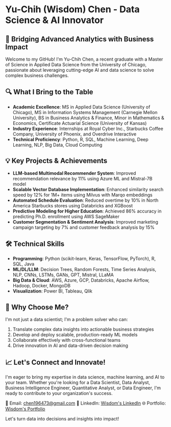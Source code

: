 # Yu-Chih (Wisdom) Chen - Data Science & AI Innovator

## 🚀 Bridging Advanced Analytics with Business Impact

Welcome to my GitHub! I'm Yu-Chih Chen, a recent graduate with a Master of Science in Applied Data Science from the University of Chicago, passionate about leveraging cutting-edge AI and data science to solve complex business challenges.

## 🔍 What I Bring to the Table

- **Academic Excellence**: MS in Applied Data Science (University of Chicago), MS in Information Systems Management (Carnegie Mellon University), BS in Business Analytics & Finance, Minor in Mathematics & Economics, Certificate Actuarial Science (University of Kansas)
- **Industry Experience**: Internships at Royal Cyber Inc., Starbucks Coffee Company, University of Phoenix, and Overdrive Interactive
- **Technical Proficiency**: Python, R, SQL, Machine Learning, Deep Learning, NLP, Big Data, Cloud Computing

## 💡 Key Projects & Achievements

- **LLM-based Multimodal Recommender System**: Improved recommendation relevance by 11% using Azure ML and Mistral-7B model
- **Scalable Vector Database Implementation**: Enhanced similarity search speed by 12% for 1M+ items using Milvus with Marqo embeddings
- **Automated Schedule Evaluation**: Reduced overtime by 10% in North America Starbucks stores using Databricks and XGBoost
- **Predictive Modeling for Higher Education**: Achieved 86% accuracy in predicting Ph.D. enrollment using AWS SageMaker
- **Customer Segmentation & Sentiment Analysis**: Improved marketing campaign targeting by 7% and customer feedback analysis by 15%

## 🛠️ Technical Skills

- **Programming**: Python (scikit-learn, Keras, TensorFlow, PyTorch), R, SQL, Java
- **ML/DL/LLM**: Decision Trees, Random Forests, Time Series Analysis, NLP, CNNs, LSTMs, GANs, GPT, Mistral, LLaMA
- **Big Data & Cloud**: AWS, Azure, GCP, Databricks, Apache Airflow, Hadoop, Docker, MongoDB
- **Visualization**: Power BI, Tableau, Qlik

## 🌟 Why Choose Me?

I'm not just a data scientist; I'm a problem solver who can:
1. Translate complex data insights into actionable business strategies
2. Develop and deploy scalable, production-ready ML models
3. Collaborate effectively with cross-functional teams
4. Drive innovation in AI and data-driven decision making

## 📈 Let's Connect and Innovate!

I'm eager to bring my expertise in data science, machine learning, and AI to your team. Whether you're looking for a Data Scientist, Data Analyst, Business Intelligence Engineer, Quantitative Analyst, or Data Engineer, I'm ready to contribute to your organization's success.

📧 Email: chen196473@gmail.com
🔗 LinkedIn: [Wisdom's LinkedIn](https://www.linkedin.com/in/wisdom-chen/)
🌐 Portfolio: [Wisdom's Portfolio](https://wisdom196473.wixsite.com/website)

Let's turn data into decisions and insights into impact!

